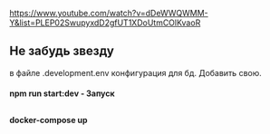 https://www.youtube.com/watch?v=dDeWWQWMM-Y&list=PLEP02SwupyxdD2gfUT1XDoUtmCOlKvaoR

## Не забудь звезду

в файле .development.env конфигурация для бд. Добавить свою.

#### npm run start:dev - Запуск

##

#### docker-compose up 

